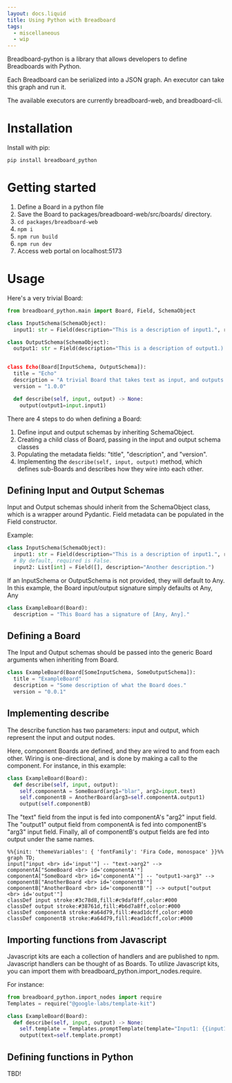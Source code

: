 ```yaml
---
layout: docs.liquid
title: Using Python with Breadboard
tags:
  - miscellaneous
  - wip
---
```


Breadboard-python is a library that allows developers to define Breadboards with Python.

Each Breadboard can be serialized into a JSON graph. An executor can take this graph and run it.

The available executors are currently breadboard-web, and breadboard-cli.

# Installation

Install with pip:

```
pip install breadboard_python
```

# Getting started

1. Define a Board in a python file
2. Save the Board to packages/breadboard-web/src/boards/ directory.
3. `cd packages/breadboard-web`
4. `npm i`
5. `npm run build`
6. `npm run dev`
7. Access web portal on localhost:5173

# Usage

Here's a very trivial Board:

```python
from breadboard_python.main import Board, Field, SchemaObject

class InputSchema(SchemaObject):
  input1: str = Field(description="This is a description of input1.", required=True)

class OutputSchema(SchemaObject):
  output1: str = Field(description="This is a description of output1.)


class Echo(Board[InputSchema, OutputSchema]):
  title = "Echo"
  description = "A trivial Board that takes text as input, and outputs back the same text."
  version = "1.0.0"

  def describe(self, input, output) -> None:
    output(output1=input.input1)
```

There are 4 steps to do when defining a Board:

1. Define input and output schemas by inheriting SchemaObject.
2. Creating a child class of Board, passing in the input and output schema classes
3. Populating the metadata fields: "title", "description", and "version".
4. Implementing the `describe(self, input, output)` method, which defines sub-Boards and describes how they wire into each other.

## Defining Input and Output Schemas

Input and Output schemas should inherit from the SchemaObject class, which is a wrapper around Pydantic.
Field metadata can be populated in the Field constructor.

Example:

```python
class InputSchema(SchemaObject):
  input1: str = Field(description="This is a description of input1.", required=True)
  # By default, required is False.
  input2: List[int] = Field([], description="Another description.")
```

If an InputSchema or OutputSchema is not provided, they will default to Any.
In this example, the Board input/output signature simply defaults ot Any, Any

```python
class ExampleBoard(Board):
  description = "This Board has a signature of [Any, Any]."
```

## Defining a Board

The Input and Output schemas should be passed into the generic Board arguments when inheriting from Board.

```python
class ExampleBoard(Board[SomeInputSchema, SomeOutputSchema]):
  title = "ExampleBoard"
  description = "Some description of what the Board does."
  version = "0.0.1"
```

## Implementing describe

The describe function has two parameters: input and output, which represent the input and output nodes.

Here, component Boards are defined, and they are wired to and from each other.
Wiring is one-directional, and is done by making a call to the component.
For instance, in this example:

```python
class ExampleBoard(Board):
  def describe(self, input, output):
    self.componentA = SomeBoard(arg1="blar", arg2=input.text)
    self.componentB = AnotherBoard(arg3=self.componentA.output1)
    output(self.componentB)
```

The "text" field from the input is fed into componentA's "arg2" input field.
The "output1" output field from componentA is fed into componentB's "arg3" input field.
Finally, all of componentB's output fields are fed into output under the same names.

```mermaid
%%{init: 'themeVariables': { 'fontFamily': 'Fira Code, monospace' }}%%
graph TD;
input["input <br> id='input'"] -- "text->arg2" --> componentA["SomeBoard <br> id='componentA'"]
componentA["SomeBoard <br> id='componentA'"] -- "output1->arg3" --> componentB["AnotherBoard <br> id='componentB'"]
componentB["AnotherBoard <br> id='componentB'"] --> output["output <br> id='output'"]
classDef input stroke:#3c78d8,fill:#c9daf8ff,color:#000
classDef output stroke:#38761d,fill:#b6d7a8ff,color:#000
classDef componentA stroke:#a64d79,fill:#ead1dcff,color:#000
classDef componentB stroke:#a64d79,fill:#ead1dcff,color:#000
```

## Importing functions from Javascript

Javascript kits are each a collection of handlers and are published to npm. Javascript handlers can be thought of as Boards.
To utilize Javascript kits, you can import them with breadboard_python.import_nodes.require.

For instance:

```python
from breadboard_python.import_nodes import require
Templates = require("@google-labs/template-kit")

class ExampleBoard(Board):
  def describe(self, input, output) -> None:
    self.template = Templates.promptTemplate(template="Input1: {{input1}}", input1=input.input1)
    output(text=self.template.prompt)
```

## Defining functions in Python

TBD!
